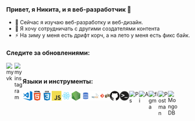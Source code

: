 ### Привет, я Никита, и я веб-разработчик 👋

- 🌱 Сейчас я изучаю веб-разработку и веб-дизайн.
- 👯 Я хочу сотрудничать с другими создателями контента
- ⚡ На зиму у меня есть дрифт корч, а на лето у меня есть фикс байк.

### Следите за обновлениями:

[<img align="left" alt="my vk" width="22px" src="https://image.flaticon.com/icons/png/512/49/49444.png" />][vk]
[<img align="left" alt="my instagram" width="22px" src="https://cdn.jsdelivr.net/npm/simple-icons@v3/icons/instagram.svg" />][instagram]

<br>

### Языки и инструменты:

<img align="left" alt="Visual Studio Code" width="26px" src="https://raw.githubusercontent.com/github/explore/80688e429a7d4ef2fca1e82350fe8e3517d3494d/topics/visual-studio-code/visual-studio-code.png" />
<img align="left" alt="HTML5" width="26px" src="https://raw.githubusercontent.com/github/explore/80688e429a7d4ef2fca1e82350fe8e3517d3494d/topics/html/html.png" />
<img align="left" alt="CSS3" width="26px" src="https://raw.githubusercontent.com/github/explore/80688e429a7d4ef2fca1e82350fe8e3517d3494d/topics/css/css.png" />
<img align="left" alt="JavaScript" width="26px" src="https://raw.githubusercontent.com/github/explore/80688e429a7d4ef2fca1e82350fe8e3517d3494d/topics/javascript/javascript.png" />
<img align="left" alt="React" width="26px" src="https://raw.githubusercontent.com/github/explore/80688e429a7d4ef2fca1e82350fe8e3517d3494d/topics/react/react.png" />
<img align="left" alt="Node.js" width="26px" src="https://raw.githubusercontent.com/github/explore/80688e429a7d4ef2fca1e82350fe8e3517d3494d/topics/nodejs/nodejs.png" />
<img align="left" alt="SQL" width="26px" src="https://raw.githubusercontent.com/github/explore/80688e429a7d4ef2fca1e82350fe8e3517d3494d/topics/sql/sql.png" />
<img align="left" alt="MySQL" width="26px" src="https://raw.githubusercontent.com/github/explore/80688e429a7d4ef2fca1e82350fe8e3517d3494d/topics/mysql/mysql.png" />
<img align="left" alt="Git" width="26px" src="https://raw.githubusercontent.com/github/explore/80688e429a7d4ef2fca1e82350fe8e3517d3494d/topics/git/git.png" />
<img align="left" alt="GitHub" width="26px" src="https://raw.githubusercontent.com/github/explore/78df643247d429f6cc873026c0622819ad797942/topics/github/github.png" />
<img align="left" alt="Terminal" width="26px" src="https://raw.githubusercontent.com/github/explore/80688e429a7d4ef2fca1e82350fe8e3517d3494d/topics/terminal/terminal.png" />
<img align="left" alt="Ps" width="26px" src="https://image.flaticon.com/icons/png/512/121/121140.png" />
<img align="left" alt="Ai" width="26px" src="https://image.flaticon.com/icons/png/512/121/121135.png" />
<img align="left" alt="figma" width="26px" src="https://hackr.io/tutorials/learn-figma/logo/logo-figma?ver=1587723450" />
<img align="left" alt="Postman" width="26px" src="https://iconape.com/wp-content/png_logo_vector/postman.png" />
<img align="left" alt="MongoDB" width="26px" src="https://mpng.subpng.com/20190111/thz/kisspng-mongodb-logo-database-nosql-postgresql-how-to-create-an-outstanding-tech-stack-clickup-bl-5c391bdf9cff48.4731136215472465596431.jpg
" />




[instagram]: https://www.instagram.com/pokhvalenskii
[vk]: https://vk.com/pokhvalenskii





